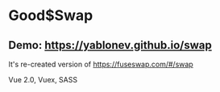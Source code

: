 # Good$Swap

## Demo: https://yablonev.github.io/swap

It's re-created version of https://fuseswap.com/#/swap

Vue 2.0, Vuex, SASS
